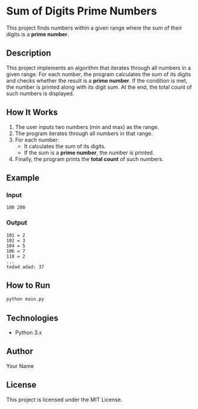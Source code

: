 # Sum of Digits Prime Numbers

This project finds numbers within a given range where the sum of their digits is a **prime number**.

## Description

This project implements an algorithm that iterates through all numbers in a given range. For each number, the program calculates the sum of its digits and checks whether the result is a **prime number**. If the condition is met, the number is printed along with its digit sum. At the end, the total count of such numbers is displayed.

## How It Works

1. The user inputs two numbers (min and max) as the range.
2. The program iterates through all numbers in that range.
3. For each number:
   - It calculates the sum of its digits.
   - If the sum is a **prime number**, the number is printed.
4. Finally, the program prints the **total count** of such numbers.

## Example

### Input

```
100 200
```

### Output

```
101 = 2
102 = 3
104 = 5
106 = 7
110 = 2
...
tedad adad: 37
```

## How to Run

```bash
python main.py
```

## Technologies

- Python 3.x

## Author

Your Name

## License

This project is licensed under the MIT License.

